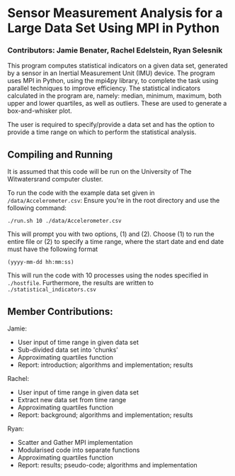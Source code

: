 # Sensor Measurement Analysis for a Large Data Set Using MPI in Python

### Contributors: Jamie Benater, Rachel Edelstein, Ryan Selesnik

This program computes statistical indicators on a given data set, generated by a sensor in an Inertial Measurement Unit (IMU) device. The program uses MPI in Python, using the mpi4py library, to complete the task using parallel techniques to improve efficiency. The statistical indicators calculated in the program are, namely: median, minimum, maximum, both upper and lower quartiles, as well as outliers. These are used to generate a box-and-whisker plot. 

The user is required to specify/provide a data set and has the option to provide a time range on which to perform the statistical analysis.

## Compiling and Running

It is assumed that this code will be run on the University of The Witwatersrand computer cluster.

To run the code with the example data set given in `/data/Accelerometer.csv`:
Ensure you're in the root directory and use the following command:

```
./run.sh 10 ./data/Accelerometer.csv
```
This will prompt you with two options, (1) and (2). Choose (1) to run the entire file or (2) to specify a time range, where the start date and end date must have the following format 

```
(yyyy-mm-dd hh:mm:ss)
```

This will run the code with 10 processes using the nodes specified in `./hostfile`. Furthermore, the results are written to `./statistical_indicators.csv`

## Member Contributions:

Jamie: 
* User input of time range in given data set
* Sub-divided data set into 'chunks'
* Approximating quartiles function
* Report: introduction; algorithms and implementation; results

Rachel:
* User input of time range in given data set 
* Extract new data set from time range
* Approximating quartiles function
* Report: background; algorithms and implementation; results

Ryan: 
* Scatter and Gather MPI implementation
* Modularised code into separate functions
* Approximating quartiles function
* Report: results; pseudo-code; algorithms and implementation